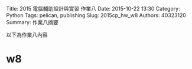 Title: 2015 電腦輔助設計與實習 作業八
Date: 2015-10-22 13:30
Category: Python
Tags: pelican, publishing
Slug: 2015cp_hw_w8
Authors: 40323120
Summary: 作業八摘要

以下為作業八內容



 w8
 ============